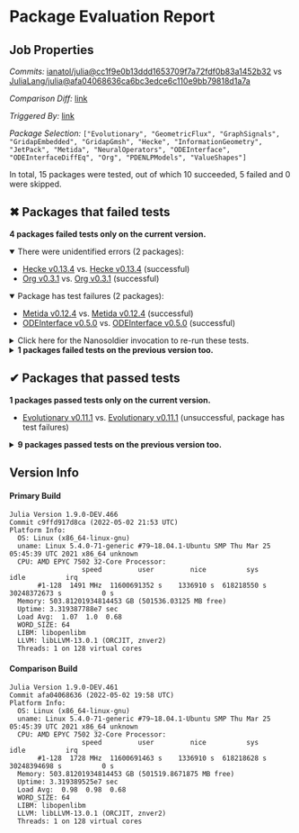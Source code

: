 # Package Evaluation Report

## Job Properties

*Commits:* [ianatol/julia@cc1f9e0b13ddd1653709f7a72fdf0b83a1452b32](https://github.com/ianatol/julia/commit/cc1f9e0b13ddd1653709f7a72fdf0b83a1452b32) vs [JuliaLang/julia@afa04068636ca6bc3edce6c110e9bb79818d1a7a](https://github.com/JuliaLang/julia/commit/afa04068636ca6bc3edce6c110e9bb79818d1a7a)

*Comparison Diff:* [link](https://github.com/JuliaLang/julia/compare/afa04068636ca6bc3edce6c110e9bb79818d1a7a..ianatol/julia:cc1f9e0b13ddd1653709f7a72fdf0b83a1452b32)

*Triggered By:* [link](https://github.com/JuliaLang/julia/pull/45062#issuecomment-1115408301)

*Package Selection:* `["Evolutionary", "GeometricFlux", "GraphSignals", "GridapEmbedded", "GridapGmsh", "Hecke", "InformationGeometry", "JetPack", "Metida", "NeuralOperators", "ODEInterface", "ODEInterfaceDiffEq", "Org", "PDENLPModels", "ValueShapes"]`

In total, 15 packages were tested, out of which 10 succeeded, 5 failed and 0 were skipped.


## ✖ Packages that failed tests

**4 packages failed tests only on the current version.**

<details open><summary>There were unidentified errors (2 packages):</summary>
<p>


- [Hecke v0.13.4](https://s3.amazonaws.com/julialang-reports/nanosoldier/pkgeval/by_hash/cc1f9e0_vs_afa0406/Hecke.primary.log) vs. [Hecke v0.13.4](https://s3.amazonaws.com/julialang-reports/nanosoldier/pkgeval/by_hash/cc1f9e0_vs_afa0406/Hecke.against.log) (successful)
- [Org v0.3.1](https://s3.amazonaws.com/julialang-reports/nanosoldier/pkgeval/by_hash/cc1f9e0_vs_afa0406/Org.primary.log) vs. [Org v0.3.1](https://s3.amazonaws.com/julialang-reports/nanosoldier/pkgeval/by_hash/cc1f9e0_vs_afa0406/Org.against.log) (successful)

</p>
</details>

<details open><summary>Package has test failures (2 packages):</summary>
<p>


- [Metida v0.12.4](https://s3.amazonaws.com/julialang-reports/nanosoldier/pkgeval/by_hash/cc1f9e0_vs_afa0406/Metida.primary.log) vs. [Metida v0.12.4](https://s3.amazonaws.com/julialang-reports/nanosoldier/pkgeval/by_hash/cc1f9e0_vs_afa0406/Metida.against.log) (successful)
- [ODEInterface v0.5.0](https://s3.amazonaws.com/julialang-reports/nanosoldier/pkgeval/by_hash/cc1f9e0_vs_afa0406/ODEInterface.primary.log) vs. [ODEInterface v0.5.0](https://s3.amazonaws.com/julialang-reports/nanosoldier/pkgeval/by_hash/cc1f9e0_vs_afa0406/ODEInterface.against.log) (successful)

</p>
</details>

<details><summary>Click here for the Nanosoldier invocation to re-run these tests.</summary>
<p>

```
@nanosoldier `runtests(["Hecke", "Metida", "ODEInterface", "Org"], vs = ":master")`
```

</p>
</details>


<details><summary><strong>1 packages failed tests on the previous version too.</strong></summary>
<p>

<details open><summary>Package has test failures (1 packages):</summary>
<p>


- [ODEInterfaceDiffEq v3.10.1](https://s3.amazonaws.com/julialang-reports/nanosoldier/pkgeval/by_hash/cc1f9e0_vs_afa0406/ODEInterfaceDiffEq.primary.log)

</p>
</details>

</p>
</details>


## ✔ Packages that passed tests

**1 packages passed tests only on the current version.**

- [Evolutionary v0.11.1](https://s3.amazonaws.com/julialang-reports/nanosoldier/pkgeval/by_hash/cc1f9e0_vs_afa0406/Evolutionary.primary.log) vs. [Evolutionary v0.11.1](https://s3.amazonaws.com/julialang-reports/nanosoldier/pkgeval/by_hash/cc1f9e0_vs_afa0406/Evolutionary.against.log) (unsuccessful, package has test failures)

<details><summary><strong>9 packages passed tests on the previous version too.</strong></summary>
<p>

- [GeometricFlux v0.11.1](https://s3.amazonaws.com/julialang-reports/nanosoldier/pkgeval/by_hash/cc1f9e0_vs_afa0406/GeometricFlux.primary.log)
- [GraphSignals v0.5.1](https://s3.amazonaws.com/julialang-reports/nanosoldier/pkgeval/by_hash/cc1f9e0_vs_afa0406/GraphSignals.primary.log)
- [GridapEmbedded v0.8.0](https://s3.amazonaws.com/julialang-reports/nanosoldier/pkgeval/by_hash/cc1f9e0_vs_afa0406/GridapEmbedded.primary.log)
- [GridapGmsh v0.6.0](https://s3.amazonaws.com/julialang-reports/nanosoldier/pkgeval/by_hash/cc1f9e0_vs_afa0406/GridapGmsh.primary.log)
- [InformationGeometry v1.12.1](https://s3.amazonaws.com/julialang-reports/nanosoldier/pkgeval/by_hash/cc1f9e0_vs_afa0406/InformationGeometry.primary.log)
- [JetPack v1.1.0](https://s3.amazonaws.com/julialang-reports/nanosoldier/pkgeval/by_hash/cc1f9e0_vs_afa0406/JetPack.primary.log)
- [NeuralOperators v0.3.2](https://s3.amazonaws.com/julialang-reports/nanosoldier/pkgeval/by_hash/cc1f9e0_vs_afa0406/NeuralOperators.primary.log)
- [PDENLPModels v0.3.0](https://s3.amazonaws.com/julialang-reports/nanosoldier/pkgeval/by_hash/cc1f9e0_vs_afa0406/PDENLPModels.primary.log)
- [ValueShapes v0.10.3](https://s3.amazonaws.com/julialang-reports/nanosoldier/pkgeval/by_hash/cc1f9e0_vs_afa0406/ValueShapes.primary.log)

</p>
</details>


## Version Info

#### Primary Build

```
Julia Version 1.9.0-DEV.466
Commit c9ffd917d8ca (2022-05-02 21:53 UTC)
Platform Info:
  OS: Linux (x86_64-linux-gnu)
  uname: Linux 5.4.0-71-generic #79~18.04.1-Ubuntu SMP Thu Mar 25 05:45:39 UTC 2021 x86_64 unknown
  CPU: AMD EPYC 7502 32-Core Processor: 
                  speed         user         nice          sys         idle          irq
       #1-128  1491 MHz  11600691352 s    1336910 s  618218550 s  30248372673 s          0 s
  Memory: 503.81201934814453 GB (501536.03125 MB free)
  Uptime: 3.319387788e7 sec
  Load Avg:  1.07  1.0  0.68
  WORD_SIZE: 64
  LIBM: libopenlibm
  LLVM: libLLVM-13.0.1 (ORCJIT, znver2)
  Threads: 1 on 128 virtual cores

```

#### Comparison Build

```
Julia Version 1.9.0-DEV.461
Commit afa04068636 (2022-05-02 19:58 UTC)
Platform Info:
  OS: Linux (x86_64-linux-gnu)
  uname: Linux 5.4.0-71-generic #79~18.04.1-Ubuntu SMP Thu Mar 25 05:45:39 UTC 2021 x86_64 unknown
  CPU: AMD EPYC 7502 32-Core Processor: 
                  speed         user         nice          sys         idle          irq
       #1-128  1728 MHz  11600691463 s    1336910 s  618218628 s  30248394698 s          0 s
  Memory: 503.81201934814453 GB (501519.8671875 MB free)
  Uptime: 3.319389525e7 sec
  Load Avg:  0.98  0.98  0.68
  WORD_SIZE: 64
  LIBM: libopenlibm
  LLVM: libLLVM-13.0.1 (ORCJIT, znver2)
  Threads: 1 on 128 virtual cores

```
<!-- Generated on 2022-05-02T19:05:16.960 -->
